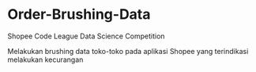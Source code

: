 # Order-Brushing-Data
Shopee Code League Data Science Competition

Melakukan brushing data toko-toko pada aplikasi Shopee yang terindikasi melakukan kecurangan
